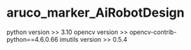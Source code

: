 # aruco_marker_AiRobotDesign

python version >> 3.10
opencv version >> opencv-contrib-python==4.6.0.66
imutils version >> 0.5.4